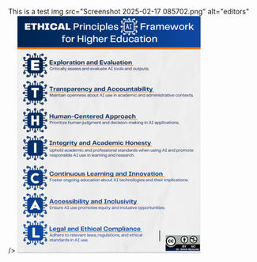 This is a test
img src="Screenshot 2025-02-17 085702.png" alt="editors" />
<img src="Screenshot 2025-02-17 085702.png"/>
